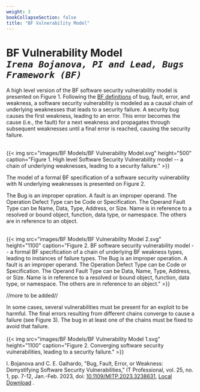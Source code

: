 ```yaml
---
weight: 3
bookCollapseSection: false
title: "BF Vulnerability Model"
---
```

# BF Vulnerability Model <br/>_`Irena Bojanova, PI and Lead, Bugs Framework (BF)`_

A high level version of the BF software security vulnerability model is presented on Figure 1. Following the [BF definitions](/BF/info/vulnerability-model/bf-concepts/) of bug, fault, error, and weakness, a software security vulnerability is modeled as a causal chain of underlying weaknesses that leads to a security failure. A security bug causes the first weakness, leading to an error. This error becomes the cause (i.e., the fault) for a next weakness and propagates through subsequent weaknesses until a final error is reached, causing the security failure.

<br/>
{{< img src="images/BF Models/BF Vulnerability Model.svg" height="500" caption="Figure 1. High level Software Security Vulnerability model -- a chain of underlying weaknesses, leading to a security failure." >}}


<!-- Each weakness is an instance of a weakness type with a particular bug or fault as a cause and an error as a consequence. The error establishes a transition to another weakness or a failure.

A bug always causes the first weakness in a chain of weaknesses (*Note: Focus of this work are weaknesses within software.); it is a coding or specification defect, which, if fixed, will resolve the vulnerability. A fault causes each intermediate state. The last weakness always ends with a final error (undefined or exploitable system behavior) that causes the failure (a violation of a system security requirement).

A transition is the result of the operation over the operands. For example, in Figure 1, Operation 1 from the first weakness has a Bug and results in Error 1, which becomes the fault for operation 2, leading to Error 2. The chain goes on, until the last operation results in a Final Error, leading to a failure.

Therefore, a vulnerability can be described precisely as a chain of weaknesses and their transitions. This chain is a sequence of improper states in the vulnerable software. 

Each improper state is an instance of a weakness type, corresponding to a BF class. The transition from the initial state is by improper operation (an operation that has a bug) over proper operands. The transitions from intermediate states are by proper operations with at least one improper operand (the operand is at fault). -->

The model of a formal BF specification of a software security vulnerability with N underlying weaknesses is presented on Figure 2. 

 The Bug is an improper opration. A fault is an improper operand. The Operation Defect Type can be Code or Specification. The Operand Fault Type can be Name, Data, Type, Address, or Size. Name is in reference to a resolved or bound object, function, data type, or namespace. The others are in reference to an object.

<br/>
 {{< img src="images/BF Models/BF Vulnerability Model 2.svg" height="1100" caption="Figure 2. BF software security vulnerability model -- a formal BF specification of a chain of underlying BF weakness types, leading to instances of failure types. The Bug is an improper operation. A fault is an improper operand. The Operation Defect Type can be Code or Specification. The Operand Fault Type can be Data, Name, Type, Address, or Size. Name is in reference to a resolved or bound object, function, data type, or namespace. The others are in reference to an object." >}}
<br/>

//more to be added//

In some cases, several vulnerabilities must be present for an exploit to be harmful. The final errors resulting from different chains converge to cause a failure (see  Figure 3). The bug in at least one of the chains must be fixed to avoid that failure.  
<br/>
 {{< img src="images/BF Models/BF Vulnerability Model 1.svg" height="1100" caption="Figure 2. Converging software security vulnerabilities, leading to a security failure." >}}
<br/>

I. Bojanova and C. E. Galhardo, "Bug, Fault, Error, or Weakness: Demystifying Software Security Vulnerabilities," IT Professional, vol. 25, no. 1, pp. 7-12, Jan.-Feb. 2023, doi: [10.1109/MITP.2023.3238631](https://doi.ieeecomputersociety.org/10.1109/MITP.2023.3238631), [Local Download](https://tsapps.nist.gov/publication/get_pdf.cfm?pub_id=936191) .

